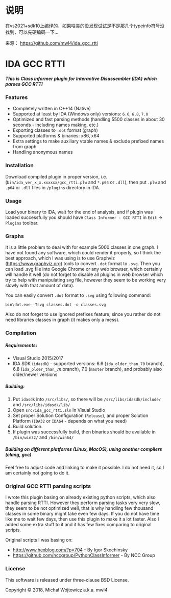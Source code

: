 # 说明
在vs2021+sdk10上编译的，如果啥类的没发现试试是不是那几个typeinfo符号没找到，可以先硬编码一下...

来源： https://github.com/mwl4/ida_gcc_rtti


# IDA GCC RTTI

##### This is Class informer plugin for Interactive Disassembler (IDA) which parses GCC RTTI

### Features
* Completely written in C++14 (Native)
* Supported at least by IDA (Windows only) versions: `6.6`, `6.8`, `7.0`
* Optimized and fast parsing methods (handling 5500 classes in about 30 seconds - including names making, etc.)
* Exporting classes to `.dot` format (graph)
* Supported platforms & binaries: x86, x64
* Extra settings to make auxiliary vtable names & exclude prefixed names from graph
* Handling anonymous names

### Installation
Download compiled plugin in proper version, i.e. (`bin/ida_ver_x_x.xxxxxx/gcc_rtti.plw` and `*.p64` or `.dll`), then put `.plw` and `.p64` or `.dll` files in `/plugins` directory in IDA.

### Usage
Load your binary to IDA, wait for the end of analysis, and if plugin was loaded successfully you should have `Class Informer - GCC RTTI` in `Edit` -> `Plugins` toolbar. 

### Graphs
It is a little problem to deal with for example 5000 classes in one graph. I have not found any software, which could render it properly, so I think the best approach, which I was using is to use Graphviz (https://www.graphviz.org) tools to convert `.dot` format to `.svg`. Then you can load .svg file into Google Chrome or any web browser, which certainly will handle it well (do not forget to disable all plugins in web browser which try to help with manipulating svg file, however they seem to be working very slowly with that amount of data).

You can easily convert `.dot` format to `.svg` using following command:

``bin\dot.exe -Tsvg classes.dot -o classes.svg``

Also do not forget to use ignored prefixes feature, since you rather do not need libraries classes in graph (it makes only a mess).

### Compilation
##### Requirements:
* Visual Studio 2015/2017
* IDA SDK (`idasdk`) - supported versions: 6.6 (`ida_older_than_70` branch), 6.8  (`ida_older_than_70` branch), 7.0 (`master` branch), and probably also older/newer versions

##### Building:
1. Put `idasdk` into `/src/libs/`, so there will be `/src/libs/idasdk/include/` and `/src/libs/idasdk/lib/`
2. Open `src/ida_gcc_rtti.sln` in Visual Studio
3. Set proper Solution Configuration (`Release`), and proper Solution Platform (`IDA32` or `IDA64` - depends on what you need)
4. Build solution.
5. If plugin was successfully build, then binaries should be available in `/bin/win32/` and `/bin/win64/`

##### Building on different platforms (Linux, MacOS), using another compilers (clang, gcc)
Feel free to adjust code and linking to make it possible. I do not need it, so I am certainly not going to do it. 

### Original GCC RTTI parsing scripts
I wrote this plugin basing on already existing python scripts, which also handle parsing RTTI. However they perform parsing tasks very very slow, they seem to be not optimized well, that is why handling few thousand classes in some binary might take even few days. If you do not have time like me to wait few days, then use this plugin to make it a lot faster. Also I added some extra stuff to it and it has few fixes comparing to original scripts.

Original scripts I was basing on:
* http://www.hexblog.com/?p=704 - By Igor Skochinsky
* https://github.com/nccgroup/PythonClassInformer - By NCC Group

### License
This software is released under three-clause BSD License.

Copyright © 2018, Michał Wójtowicz a.k.a. mwl4
